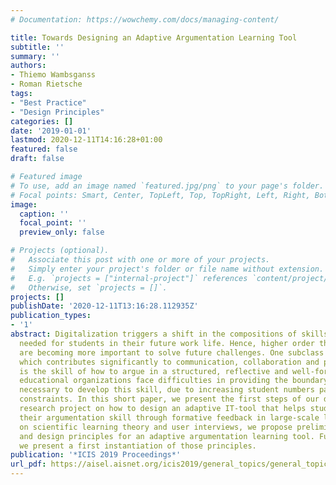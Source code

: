 ```yaml
---
# Documentation: https://wowchemy.com/docs/managing-content/

title: Towards Designing an Adaptive Argumentation Learning Tool
subtitle: ''
summary: ''
authors:
- Thiemo Wambsganss
- Roman Rietsche
tags:
- "Best Practice"
- "Design Principles"
categories: []
date: '2019-01-01'
lastmod: 2020-12-11T14:16:28+01:00
featured: false
draft: false

# Featured image
# To use, add an image named `featured.jpg/png` to your page's folder.
# Focal points: Smart, Center, TopLeft, Top, TopRight, Left, Right, BottomLeft, Bottom, BottomRight.
image:
  caption: ''
  focal_point: ''
  preview_only: false

# Projects (optional).
#   Associate this post with one or more of your projects.
#   Simply enter your project's folder or file name without extension.
#   E.g. `projects = ["internal-project"]` references `content/project/deep-learning/index.md`.
#   Otherwise, set `projects = []`.
projects: []
publishDate: '2020-12-11T13:16:28.112935Z'
publication_types:
- '1'
abstract: Digitalization triggers a shift in the compositions of skills and knowledge
  needed for students in their future work life. Hence, higher order thinking skills
  are becoming more important to solve future challenges. One subclass of these skills,
  which contributes significantly to communication, collaboration and problem-solving,
  is the skill of how to argue in a structured, reflective and well-formed way. However,
  educational organizations face difficulties in providing the boundary conditions
  necessary to develop this skill, due to increasing student numbers paired with financial
  constraints. In this short paper, we present the first steps of our design science
  research project on how to design an adaptive IT-tool that helps students develop
  their argumentation skill through formative feedback in large-scale lectures. Based
  on scientific learning theory and user interviews, we propose preliminary requirements
  and design principles for an adaptive argumentation learning tool. Furthermore,
  we present a first instantiation of those principles.
publication: '*ICIS 2019 Proceedings*'
url_pdf: https://aisel.aisnet.org/icis2019/general_topics/general_topics/3
---
```

